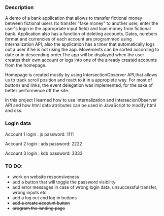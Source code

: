 <h3>Description</h3>

A demo of a bank application that allows to transfer fictional money between fictional users (to transfer "fake money" to another user, enter the user's login in the appropriate input field) and loan money from fictional bank. Application also has a function of deleting accounts.
Dates, numbers format and currencies of each account are programmed using Internalization API, also the application has a timer that automatically logs out a user if he is not using the app. Movements can be sorted according to date or in descending order.The app will be displayed when the user creates their own account or logs into one of the already created accounts from the homepage.

Homepage is created mostly by using IntersectionObserver API,that allows us to track
scroll position and react to it in a appropiete way. For most of buttons and links,
the event delegation was implemented, for the sake of better performence off the site.

In this project I learned how to use Internalization and IntersecionObserver API
and how html data atrributes can be used in JavaScript to modify html and css.

<h3>Login data</h3>

Account 1
login : js password: 1111

Account 2
login : ads password: 2222

Account 3
login : kdb password: 3333

<h3> TO DO: </h3>

- work on website responsiveness
- add a button that will toggle the password visibility
- add error messages in case of wrong login data, unsuccessful transfer, wrong inputs etc
- ~~add a log out and log in buttons~~
- ~~add a create account button~~
- ~~program the landing page~~
